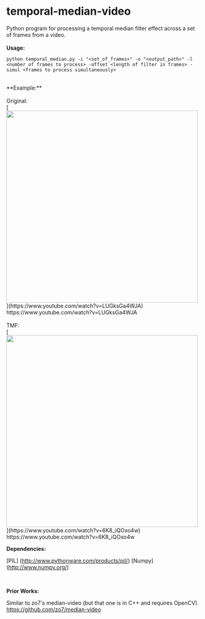 # temporal-median-video

Python program for processing a temporal median filter effect across a set of frames from a video. 
<br><br>
**Usage:**

`python temporal_median.py -i "<set_of_frames>" -o "<output_path>" -l <number of frames to process> -offset <length of filter in frames> -simul <frames to process simultaneously> `

<br>
**Example:**
<br>
<br>
Original:<br>
[<img src="img/gopro_surf_trim.gif" width="500px"/>](https://www.youtube.com/watch?v=LUGksGa4WJA)<br>
https://www.youtube.com/watch?v=LUGksGa4WJA
<br><br>
TMF:<br>
[<img src="img/gopro_surf_tmf.gif" width="500px"/>](https://www.youtube.com/watch?v=6K8_iQOxo4w)<br>
https://www.youtube.com/watch?v=6K8_iQOxo4w

<br>

**Dependencies:**

[PIL] (http://www.pythonware.com/products/pil/)
[Numpy] (http://www.numpy.org/)

<br>

**Prior Works:**

Similar to zo7's median-video (but that one is in C++ and requires OpenCV). 
https://github.com/zo7/median-video

